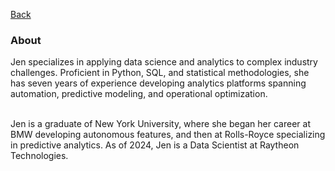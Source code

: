 [Back](https://zenjen-devs.github.io)

### About

<p align="left">
Jen specializes in applying data science and analytics to complex industry challenges. Proficient in Python, SQL, and statistical methodologies, she has seven years of experience developing analytics platforms spanning automation, predictive modeling, and operational optimization.

  <br>
  <br>
  
Jen is a graduate of New York University, where she began her career at BMW developing autonomous features, and then at Rolls-Royce specializing in predictive analytics. As of 2024, Jen is a Data Scientist at Raytheon Technologies.






  

  </p>


